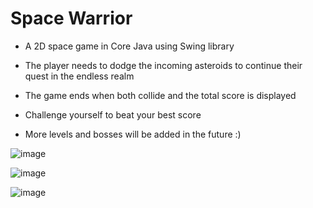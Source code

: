 # Space Warrior

 - A 2D space game in Core Java using Swing library
 
 - The player needs to dodge the incoming asteroids to continue their
quest in the endless realm

 - The game ends when both collide and the total score is displayed
 
 - Challenge yourself to beat your best score
 
 - More levels and bosses will be added in the future :)
 
 
 ![image](https://user-images.githubusercontent.com/55096761/230786691-6cb1ccf7-2b29-432a-ad2a-e8fe0be11d7e.png)
 
![image](https://user-images.githubusercontent.com/55096761/230786723-3a7338d0-d92e-4a1a-9094-35a500a503e4.png)

 ![image](https://user-images.githubusercontent.com/55096761/230787853-3dd01a41-76c3-4514-9aac-2bacdf3a87ba.png)

 

 



